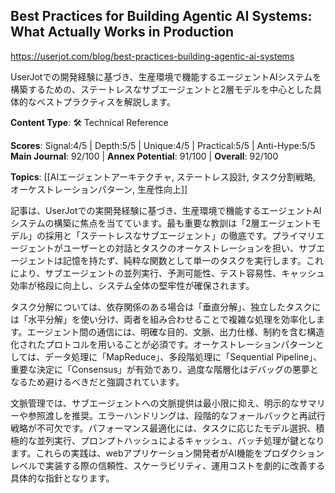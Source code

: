 ## Best Practices for Building Agentic AI Systems: What Actually Works in Production

https://userjot.com/blog/best-practices-building-agentic-ai-systems

UserJotでの開発経験に基づき、生産環境で機能するエージェントAIシステムを構築するための、ステートレスなサブエージェントと2層モデルを中心とした具体的なベストプラクティスを解説します。

**Content Type**: 🛠️ Technical Reference

**Scores**: Signal:4/5 | Depth:5/5 | Unique:4/5 | Practical:5/5 | Anti-Hype:5/5
**Main Journal**: 92/100 | **Annex Potential**: 91/100 | **Overall**: 92/100

**Topics**: [[AIエージェントアーキテクチャ, ステートレス設計, タスク分割戦略, オーケストレーションパターン, 生産性向上]]

記事は、UserJotでの実開発経験に基づき、生産環境で機能するエージェントAIシステムの構築に焦点を当てています。最も重要な教訓は「2層エージェントモデル」の採用と「ステートレスなサブエージェント」の徹底です。プライマリエージェントがユーザーとの対話とタスクのオーケストレーションを担い、サブエージェントは記憶を持たず、純粋な関数として単一のタスクを実行します。これにより、サブエージェントの並列実行、予測可能性、テスト容易性、キャッシュ効率が格段に向上し、システム全体の堅牢性が確保されます。

タスク分解については、依存関係のある場合は「垂直分解」、独立したタスクには「水平分解」を使い分け、両者を組み合わせることで複雑な処理を効率化します。エージェント間の通信には、明確な目的、文脈、出力仕様、制約を含む構造化されたプロトコルを用いることが必須です。オーケストレーションパターンとしては、データ処理に「MapReduce」、多段階処理に「Sequential Pipeline」、重要な決定に「Consensus」が有効であり、過度な階層化はデバッグの悪夢となるため避けるべきだと強調されています。

文脈管理では、サブエージェントへの文脈提供は最小限に抑え、明示的なサマリーや参照渡しを推奨。エラーハンドリングは、段階的なフォールバックと再試行戦略が不可欠です。パフォーマンス最適化には、タスクに応じたモデル選択、積極的な並列実行、プロンプトハッシュによるキャッシュ、バッチ処理が鍵となります。これらの実践は、webアプリケーション開発者がAI機能をプロダクションレベルで実装する際の信頼性、スケーラビリティ、運用コストを劇的に改善する具体的な指針となります。